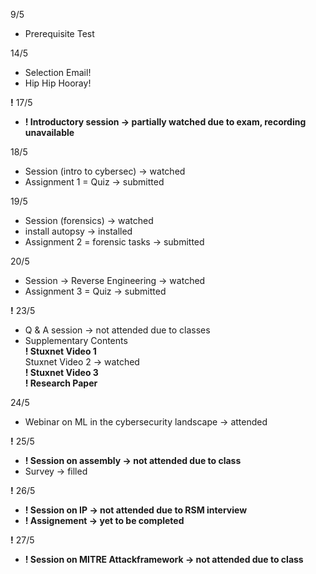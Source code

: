 9/5 
- Prerequisite Test

14/5 
- Selection Email! 
- Hip Hip Hooray!

**!** 17/5 
- **! Introductory session -> partially watched due to exam, recording unavailable**

18/5 
- Session (intro to cybersec) -> watched
- Assignment 1 = Quiz -> submitted

19/5
- Session (forensics) -> watched
- install autopsy -> installed
- Assignment 2 = forensic tasks -> submitted

20/5
- Session -> Reverse Engineering -> watched
- Assignment 3 = Quiz -> submitted

**!** 23/5
- Q & A session -> not attended due to classes
- Supplementary Contents \
  **! Stuxnet Video 1**\
  Stuxnet Video 2 -> watched \
  **! Stuxnet Video 3**\
  **! Research Paper**

24/5
- Webinar on ML in the cybersecurity landscape -> attended

**!** 25/5
- **! Session on assembly -> not attended due to class**
- Survey -> filled 

**!** 26/5
- **! Session on IP -> not attended due to RSM interview**
- **! Assignement -> yet to be completed**

**!** 27/5
- **! Session on MITRE  Attackframework -> not attended due to class**
